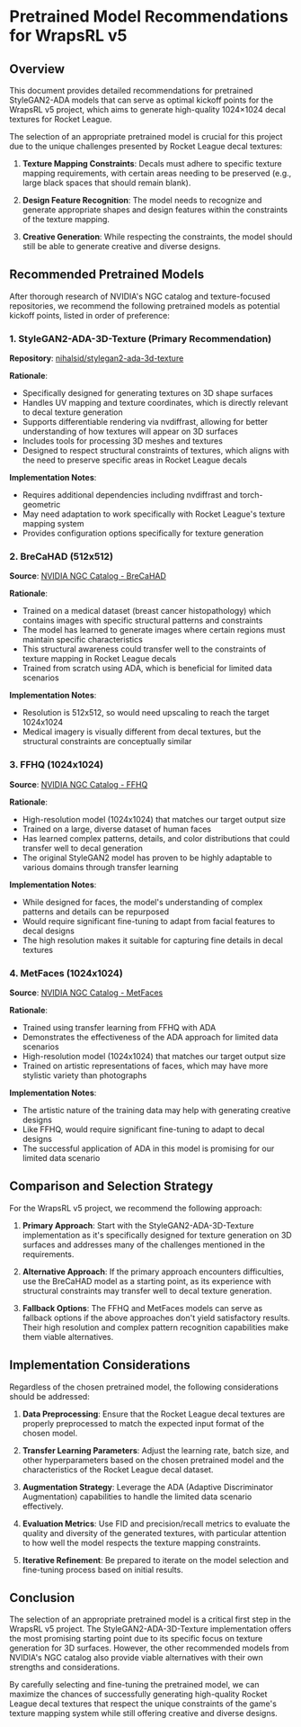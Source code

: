 # Pretrained Model Recommendations for WrapsRL v5

## Overview

This document provides detailed recommendations for pretrained StyleGAN2-ADA models that can serve as optimal kickoff points for the WrapsRL v5 project, which aims to generate high-quality 1024×1024 decal textures for Rocket League.

The selection of an appropriate pretrained model is crucial for this project due to the unique challenges presented by Rocket League decal textures:

1. **Texture Mapping Constraints**: Decals must adhere to specific texture mapping requirements, with certain areas needing to be preserved (e.g., large black spaces that should remain blank).

2. **Design Feature Recognition**: The model needs to recognize and generate appropriate shapes and design features within the constraints of the texture mapping.

3. **Creative Generation**: While respecting the constraints, the model should still be able to generate creative and diverse designs.

## Recommended Pretrained Models

After thorough research of NVIDIA's NGC catalog and texture-focused repositories, we recommend the following pretrained models as potential kickoff points, listed in order of preference:

### 1. StyleGAN2-ADA-3D-Texture (Primary Recommendation)

**Repository**: [nihalsid/stylegan2-ada-3d-texture](https://github.com/nihalsid/stylegan2-ada-3d-texture)

**Rationale**:
- Specifically designed for generating textures on 3D shape surfaces
- Handles UV mapping and texture coordinates, which is directly relevant to decal texture generation
- Supports differentiable rendering via nvdiffrast, allowing for better understanding of how textures will appear on 3D surfaces
- Includes tools for processing 3D meshes and textures
- Designed to respect structural constraints of textures, which aligns with the need to preserve specific areas in Rocket League decals

**Implementation Notes**:
- Requires additional dependencies including nvdiffrast and torch-geometric
- May need adaptation to work specifically with Rocket League's texture mapping system
- Provides configuration options specifically for texture generation

### 2. BreCaHAD (512x512)

**Source**: [NVIDIA NGC Catalog - BreCaHAD](https://catalog.ngc.nvidia.com/orgs/nvidia/teams/research/models/stylegan2)

**Rationale**:
- Trained on a medical dataset (breast cancer histopathology) which contains images with specific structural patterns and constraints
- The model has learned to generate images where certain regions must maintain specific characteristics
- This structural awareness could transfer well to the constraints of texture mapping in Rocket League decals
- Trained from scratch using ADA, which is beneficial for limited data scenarios

**Implementation Notes**:
- Resolution is 512x512, so would need upscaling to reach the target 1024x1024
- Medical imagery is visually different from decal textures, but the structural constraints are conceptually similar

### 3. FFHQ (1024x1024)

**Source**: [NVIDIA NGC Catalog - FFHQ](https://catalog.ngc.nvidia.com/orgs/nvidia/teams/research/models/stylegan2)

**Rationale**:
- High-resolution model (1024x1024) that matches our target output size
- Trained on a large, diverse dataset of human faces
- Has learned complex patterns, details, and color distributions that could transfer well to decal generation
- The original StyleGAN2 model has proven to be highly adaptable to various domains through transfer learning

**Implementation Notes**:
- While designed for faces, the model's understanding of complex patterns and details can be repurposed
- Would require significant fine-tuning to adapt from facial features to decal designs
- The high resolution makes it suitable for capturing fine details in decal textures

### 4. MetFaces (1024x1024)

**Source**: [NVIDIA NGC Catalog - MetFaces](https://catalog.ngc.nvidia.com/orgs/nvidia/teams/research/models/stylegan2)

**Rationale**:
- Trained using transfer learning from FFHQ with ADA
- Demonstrates the effectiveness of the ADA approach for limited data scenarios
- High-resolution model (1024x1024) that matches our target output size
- Trained on artistic representations of faces, which may have more stylistic variety than photographs

**Implementation Notes**:
- The artistic nature of the training data may help with generating creative designs
- Like FFHQ, would require significant fine-tuning to adapt to decal designs
- The successful application of ADA in this model is promising for our limited data scenario

## Comparison and Selection Strategy

For the WrapsRL v5 project, we recommend the following approach:

1. **Primary Approach**: Start with the StyleGAN2-ADA-3D-Texture implementation as it's specifically designed for texture generation on 3D surfaces and addresses many of the challenges mentioned in the requirements.

2. **Alternative Approach**: If the primary approach encounters difficulties, use the BreCaHAD model as a starting point, as its experience with structural constraints may transfer well to decal texture generation.

3. **Fallback Options**: The FFHQ and MetFaces models can serve as fallback options if the above approaches don't yield satisfactory results. Their high resolution and complex pattern recognition capabilities make them viable alternatives.

## Implementation Considerations

Regardless of the chosen pretrained model, the following considerations should be addressed:

1. **Data Preprocessing**: Ensure that the Rocket League decal textures are properly preprocessed to match the expected input format of the chosen model.

2. **Transfer Learning Parameters**: Adjust the learning rate, batch size, and other hyperparameters based on the chosen pretrained model and the characteristics of the Rocket League decal dataset.

3. **Augmentation Strategy**: Leverage the ADA (Adaptive Discriminator Augmentation) capabilities to handle the limited data scenario effectively.

4. **Evaluation Metrics**: Use FID and precision/recall metrics to evaluate the quality and diversity of the generated textures, with particular attention to how well the model respects the texture mapping constraints.

5. **Iterative Refinement**: Be prepared to iterate on the model selection and fine-tuning process based on initial results.

## Conclusion

The selection of an appropriate pretrained model is a critical first step in the WrapsRL v5 project. The StyleGAN2-ADA-3D-Texture implementation offers the most promising starting point due to its specific focus on texture generation for 3D surfaces. However, the other recommended models from NVIDIA's NGC catalog also provide viable alternatives with their own strengths and considerations.

By carefully selecting and fine-tuning the pretrained model, we can maximize the chances of successfully generating high-quality Rocket League decal textures that respect the unique constraints of the game's texture mapping system while still offering creative and diverse designs.
